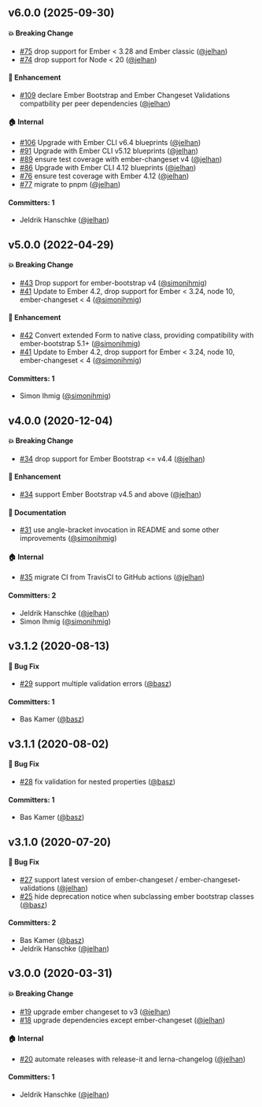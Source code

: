 ## v6.0.0 (2025-09-30)

#### :boom: Breaking Change

- [#75](https://github.com/ember-bootstrap/ember-bootstrap-changeset-validations/pull/75) drop support for Ember < 3.28 and Ember classic ([@jelhan](https://github.com/jelhan))
- [#74](https://github.com/ember-bootstrap/ember-bootstrap-changeset-validations/pull/74) drop support for Node < 20 ([@jelhan](https://github.com/jelhan))

#### :rocket: Enhancement

- [#109](https://github.com/ember-bootstrap/ember-bootstrap-changeset-validations/pull/109) declare Ember Bootstrap and Ember Changeset Validations compatbility per peer dependencies ([@jelhan](https://github.com/jelhan))

#### :house: Internal

- [#106](https://github.com/ember-bootstrap/ember-bootstrap-changeset-validations/pull/106) Upgrade with Ember CLI v6.4 blueprints ([@jelhan](https://github.com/jelhan))
- [#91](https://github.com/ember-bootstrap/ember-bootstrap-changeset-validations/pull/91) Upgrade with Ember CLI v5.12 blueprints ([@jelhan](https://github.com/jelhan))
- [#89](https://github.com/ember-bootstrap/ember-bootstrap-changeset-validations/pull/89) ensure test coverage with ember-changeset v4 ([@jelhan](https://github.com/jelhan))
- [#86](https://github.com/ember-bootstrap/ember-bootstrap-changeset-validations/pull/86) Upgrade with Ember CLI 4.12 blueprints ([@jelhan](https://github.com/jelhan))
- [#76](https://github.com/ember-bootstrap/ember-bootstrap-changeset-validations/pull/76) ensure test coverage with Ember 4.12 ([@jelhan](https://github.com/jelhan))
- [#77](https://github.com/ember-bootstrap/ember-bootstrap-changeset-validations/pull/77) migrate to pnpm ([@jelhan](https://github.com/jelhan))

#### Committers: 1

- Jeldrik Hanschke ([@jelhan](https://github.com/jelhan))

## v5.0.0 (2022-04-29)

#### :boom: Breaking Change

- [#43](https://github.com/kaliber5/ember-bootstrap-changeset-validations/pull/43) Drop support for ember-bootstrap v4 ([@simonihmig](https://github.com/simonihmig))
- [#41](https://github.com/kaliber5/ember-bootstrap-changeset-validations/pull/41) Update to Ember 4.2, drop support for Ember < 3.24, node 10, ember-changeset < 4 ([@simonihmig](https://github.com/simonihmig))

#### :rocket: Enhancement

- [#42](https://github.com/kaliber5/ember-bootstrap-changeset-validations/pull/42) Convert extended Form to native class, providing compatibility with ember-bootstrap 5.1+ ([@simonihmig](https://github.com/simonihmig))
- [#41](https://github.com/kaliber5/ember-bootstrap-changeset-validations/pull/41) Update to Ember 4.2, drop support for Ember < 3.24, node 10, ember-changeset < 4 ([@simonihmig](https://github.com/simonihmig))

#### Committers: 1

- Simon Ihmig ([@simonihmig](https://github.com/simonihmig))

## v4.0.0 (2020-12-04)

#### :boom: Breaking Change

- [#34](https://github.com/kaliber5/ember-bootstrap-changeset-validations/pull/34) drop support for Ember Bootstrap <= v4.4 ([@jelhan](https://github.com/jelhan))

#### :rocket: Enhancement

- [#34](https://github.com/kaliber5/ember-bootstrap-changeset-validations/pull/34) support Ember Bootstrap v4.5 and above ([@jelhan](https://github.com/jelhan))

#### :memo: Documentation

- [#31](https://github.com/kaliber5/ember-bootstrap-changeset-validations/pull/31) use angle-bracket invocation in README and some other improvements ([@simonihmig](https://github.com/simonihmig))

#### :house: Internal

- [#35](https://github.com/kaliber5/ember-bootstrap-changeset-validations/pull/35) migrate CI from TravisCI to GitHub actions ([@jelhan](https://github.com/jelhan))

#### Committers: 2

- Jeldrik Hanschke ([@jelhan](https://github.com/jelhan))
- Simon Ihmig ([@simonihmig](https://github.com/simonihmig))

## v3.1.2 (2020-08-13)

#### :bug: Bug Fix

- [#29](https://github.com/kaliber5/ember-bootstrap-changeset-validations/pull/29) support multiple validation errors ([@basz](https://github.com/basz))

#### Committers: 1

- Bas Kamer ([@basz](https://github.com/basz))

## v3.1.1 (2020-08-02)

#### :bug: Bug Fix

- [#28](https://github.com/kaliber5/ember-bootstrap-changeset-validations/pull/28) fix validation for nested properties ([@basz](https://github.com/basz))

#### Committers: 1

- Bas Kamer ([@basz](https://github.com/basz))

## v3.1.0 (2020-07-20)

#### :bug: Bug Fix

- [#27](https://github.com/kaliber5/ember-bootstrap-changeset-validations/pull/27) support latest version of ember-changeset / ember-changeset-validations ([@jelhan](https://github.com/jelhan))
- [#25](https://github.com/kaliber5/ember-bootstrap-changeset-validations/pull/25) hide deprecation notice when subclassing ember bootstrap classes ([@basz](https://github.com/basz))

#### Committers: 2

- Bas Kamer ([@basz](https://github.com/basz))
- Jeldrik Hanschke ([@jelhan](https://github.com/jelhan))

## v3.0.0 (2020-03-31)

#### :boom: Breaking Change

- [#19](https://github.com/kaliber5/ember-bootstrap-changeset-validations/pull/19) upgrade ember changeset to v3 ([@jelhan](https://github.com/jelhan))
- [#18](https://github.com/kaliber5/ember-bootstrap-changeset-validations/pull/18) upgrade dependencies except ember-changeset ([@jelhan](https://github.com/jelhan))

#### :house: Internal

- [#20](https://github.com/kaliber5/ember-bootstrap-changeset-validations/pull/20) automate releases with release-it and lerna-changelog ([@jelhan](https://github.com/jelhan))

#### Committers: 1

- Jeldrik Hanschke ([@jelhan](https://github.com/jelhan))
